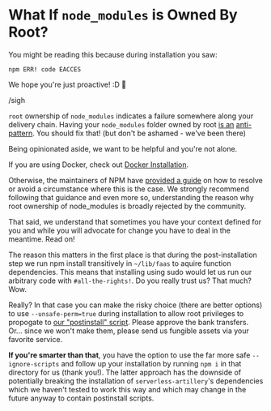 # What If `node_modules` is Owned By Root?

You might be reading this because during installation you saw:
```
npm ERR! code EACCES
```

We hope you're just proactive!  :D :tada:

/sigh

`root` ownership of `node_modules` indicates a failure somewhere along your delivery chain.  Having your `node_modules` folder owned by root [is an](https://news.ycombinator.com/item?id=16438889) [anti-pattern](https://givan.se/do-not-sudo-npm/).  You should fix that!  (but don't be ashamed - we've been there) 

Being opinionated aside, we want to be helpful and you're not alone.

If you are using Docker, check out [Docker Installation](README.md#docker-installation).

Otherwise, the maintainers of NPM have [provided a guide](https://docs.npmjs.com/getting-started/fixing-npm-permissions) on how to resolve or avoid a circumstance where this is the case.  We strongly recommend following that guidance and even more so, understanding the reason why root ownership of node_modules is broadly rejected by the community.

That said, we understand that sometimes you have your context defined for you and while you will advocate for change you have to deal in the meantime.  Read on!

The reason this matters in the first place is that during the post-installation step we run npm install transitively in `~/lib/faas` to aquire function dependencies.  This means that installing using sudo would let us run our arbitrary code with `#all-the-rights!`.  Do you really trust us?  That much?  Wow.

Really?  In that case you can make the risky choice (there are better options) to use `--unsafe-perm=true` during installation to allow root privileges to propogate to [our "postinstall" script](package.json).  Please approve the bank transfers.  Or... since we won't make them, please send us fungible assets via your favorite service.

**If you're smarter than that**, you have the option to use the far more safe `--ignore-scripts` and follow up your installation by running `npm i` in that directory for us (thank you!).  The latter approach has the downside of potentially breaking the installation of `serverless-artillery`'s dependencies which we haven't tested to work this way and which may change in the future anyway to contain postinstall scripts.
